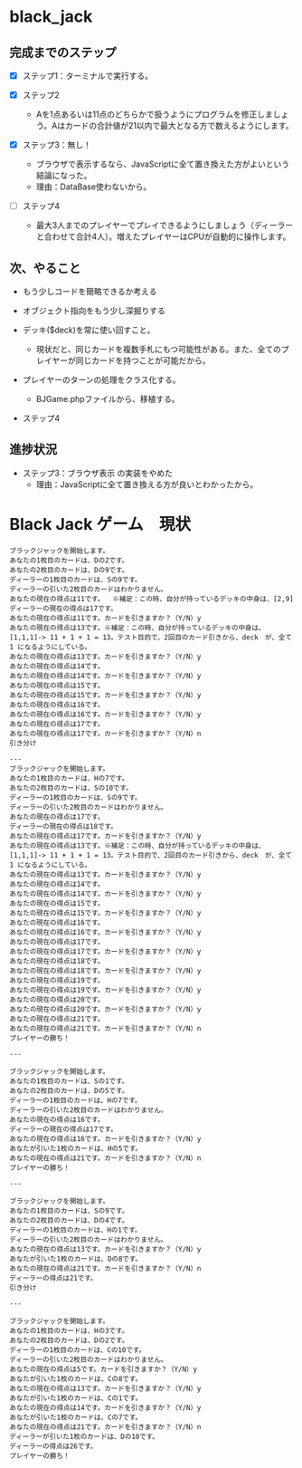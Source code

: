 # black_jack

## 完成までのステップ

- [x] ステップ1：ターミナルで実行する。

- [x] ステップ2
  - Aを1点あるいは11点のどちらかで扱うようにプログラムを修正しましょう。Aはカードの合計値が21以内で最大となる方で数えるようにします。

- [x] ステップ3：無し！
  - ブラウザで表示するなら、JavaScriptに全て置き換えた方がよいという結論になった。
  - 理由：DataBase使わないから。

- [ ] ステップ4
  - 最大3人までのプレイヤーでプレイできるようにしましょう（ディーラーと合わせて合計4人）。増えたプレイヤーはCPUが自動的に操作します。

## 次、やること

- もう少しコードを簡略できるか考える
- オブジェクト指向をもう少し深掘りする
- デッキ($deck)を常に使い回すこと。
  - 現状だと、同じカードを複数手札にもつ可能性がある。また、全てのプレイヤーが同じカードを持つことが可能だから。
- プレイヤーのターンの処理をクラス化する。
  - BJGame.phpファイルから、移植する。

- ステップ4

## 進捗状況

- ステップ3：ブラウザ表示 の実装をやめた
  - 理由：JavaScriptに全て置き換える方が良いとわかったから。

# Black Jack ゲーム　現状

```
ブラックジャックを開始します。
あなたの1枚目のカードは、Dの2です。
あなたの2枚目のカードは、Dの9です。
ディーラーの1枚目のカードは、Sの9です。
ディーラーの引いた2枚目のカードはわかりません。
あなたの現在の得点は11です。  ※補足：この時、自分が持っているデッキの中身は、[2,9]
ディーラーの現在の得点は17です。
あなたの現在の得点は11です。カードを引きますか？（Y/N）y
あなたの現在の得点は13です。※補足：この時、自分が持っているデッキの中身は、[1,1,1]-> 11 + 1 + 1 = 13。テスト目的で、2回目のカード引きから、deck　が、全て 1 になるようにしている。
あなたの現在の得点は13です。カードを引きますか？（Y/N）y
あなたの現在の得点は14です。
あなたの現在の得点は14です。カードを引きますか？（Y/N）y
あなたの現在の得点は15です。
あなたの現在の得点は15です。カードを引きますか？（Y/N）y
あなたの現在の得点は16です。
あなたの現在の得点は16です。カードを引きますか？（Y/N）y
あなたの現在の得点は17です。
あなたの現在の得点は17です。カードを引きますか？（Y/N）n
引き分け

---
ブラックジャックを開始します。
あなたの1枚目のカードは、Hの7です。
あなたの2枚目のカードは、Sの10です。
ディーラーの1枚目のカードは、Sの9です。
ディーラーの引いた2枚目のカードはわかりません。
あなたの現在の得点は17です。
ディーラーの現在の得点は18です。
あなたの現在の得点は17です。カードを引きますか？（Y/N）y
あなたの現在の得点は13です。※補足：この時、自分が持っているデッキの中身は、[1,1,1]-> 11 + 1 + 1 = 13。テスト目的で、2回目のカード引きから、deck　が、全て 1 になるようにしている。
あなたの現在の得点は13です。カードを引きますか？（Y/N）y
あなたの現在の得点は14です。
あなたの現在の得点は14です。カードを引きますか？（Y/N）y
あなたの現在の得点は15です。
あなたの現在の得点は15です。カードを引きますか？（Y/N）y
あなたの現在の得点は16です。
あなたの現在の得点は16です。カードを引きますか？（Y/N）y
あなたの現在の得点は17です。
あなたの現在の得点は17です。カードを引きますか？（Y/N）y
あなたの現在の得点は18です。
あなたの現在の得点は18です。カードを引きますか？（Y/N）y
あなたの現在の得点は19です。
あなたの現在の得点は19です。カードを引きますか？（Y/N）y
あなたの現在の得点は20です。
あなたの現在の得点は20です。カードを引きますか？（Y/N）y
あなたの現在の得点は21です。
あなたの現在の得点は21です。カードを引きますか？（Y/N）n
プレイヤーの勝ち！

---

ブラックジャックを開始します。
あなたの1枚目のカードは、Sの1です。
あなたの2枚目のカードは、Dの5です。
ディーラーの1枚目のカードは、Hの7です。
ディーラーの引いた2枚目のカードはわかりません。
あなたの現在の得点は16です。
ディーラーの現在の得点は17です。
あなたの現在の得点は16です。カードを引きますか？（Y/N）y
あなたが引いた1枚のカードは、Hの5です。
あなたの現在の得点は21です。カードを引きますか？（Y/N）n
プレイヤーの勝ち！

---

ブラックジャックを開始します。
あなたの1枚目のカードは、Sの9です。
あなたの2枚目のカードは、Dの4です。
ディーラーの1枚目のカードは、Hの1です。
ディーラーの引いた2枚目のカードはわかりません。
あなたの現在の得点は13です。カードを引きますか？（Y/N）y
あなたが引いた1枚のカードは、Dの8です。
あなたの現在の得点は21です。カードを引きますか？（Y/N）n
ディーラーの得点は21です。
引き分け

---

ブラックジャックを開始します。
あなたの1枚目のカードは、Hの3です。
あなたの2枚目のカードは、Dの2です。
ディーラーの1枚目のカードは、Cの10です。
ディーラーの引いた2枚目のカードはわかりません。
あなたの現在の得点は5です。カードを引きますか？（Y/N）y
あなたが引いた1枚のカードは、Cの8です。
あなたの現在の得点は13です。カードを引きますか？（Y/N）y
あなたが引いた1枚のカードは、Cの1です。
あなたの現在の得点は14です。カードを引きますか？（Y/N）y
あなたが引いた1枚のカードは、Cの7です。
あなたの現在の得点は21です。カードを引きますか？（Y/N）n
ディーラーが引いた1枚のカードは、Dの10です。
ディーラーの得点は26です。
プレイヤーの勝ち！
```
